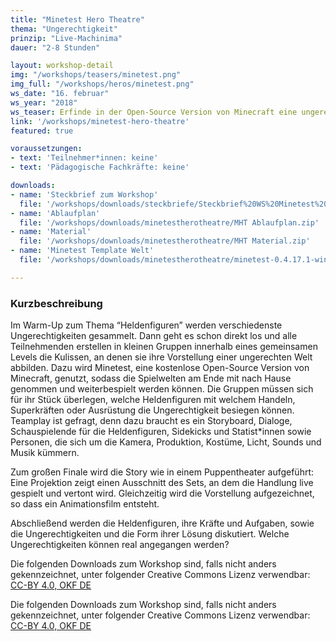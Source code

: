 ```yaml
---
title: "Minetest Hero Theatre"
thema: "Ungerechtigkeit"
prinzip: "Live-Machinima"
dauer: "2-8 Stunden"

layout: workshop-detail
img: "/workshops/teasers/minetest.png"
img_full: "/workshops/heros/minetest.png"
ws_date: "16. februar"
ws_year: "2018"
ws_teaser: Erfinde in der Open-Source Version von Minecraft eine ungerechte Welt und spiele auf der digitalen Bühne Heldenfiguren, welche die Ungerechtigkeit besiegen! In diesem Workshop lernst du, wie man aussagekräftige Geschichten erzählt und umsetzt, Figuren und Welten baut, Animationsfilme aus Spielen produziert und welche Superkräfte in dir selbst schlummern.
link: '/workshops/minetest-hero-theatre'
featured: true

voraussetzungen:
- text: 'Teilnehmer*innen: keine'
- text: 'Pädagogische Fachkräfte: keine'

downloads:
- name: 'Steckbrief zum Workshop'
  file: '/workshops/downloads/steckbriefe/Steckbrief%20WS%20Minetest%20Hero%20Theatre.pdf'
- name: 'Ablaufplan'
  file: '/workshops/downloads/minetestherotheatre/MHT Ablaufplan.zip'
- name: 'Material'
  file: '/workshops/downloads/minetestherotheatre/MHT Material.zip'
- name: 'Minetest Template Welt'
  file: '/workshops/downloads/minetestherotheatre/minetest-0.4.17.1-win64-GoT-Template.zip'

---
```



<h3>Kurzbeschreibung</h3>
<p>
	Im Warm-Up zum Thema “Heldenfiguren” werden verschiedenste Ungerechtigkeiten gesammelt. Dann geht es schon direkt los und alle Teilnehmenden erstellen in kleinen Gruppen innerhalb eines gemeinsamen Levels die Kulissen, an denen sie ihre Vorstellung einer ungerechten Welt abbilden. Dazu wird Minetest, eine kostenlose Open-Source Version von Minecraft, genutzt, sodass die Spielwelten am Ende mit nach Hause genommen und weiterbespielt werden können.
    Die Gruppen müssen sich für ihr Stück überlegen, welche Heldenfiguren mit welchem Handeln, Superkräften oder Ausrüstung die Ungerechtigkeit besiegen können. Teamplay ist gefragt, denn dazu braucht es ein Storyboard, Dialoge, Schauspielende für die Heldenfiguren, Sidekicks und Statist*innen sowie Personen, die sich um die Kamera, Produktion, Kostüme, Licht, Sounds und Musik kümmern.
</p>
<p>
	Zum großen Finale wird die Story wie in einem Puppentheater aufgeführt: Eine Projektion zeigt einen Ausschnitt des Sets, an dem die Handlung live gespielt und vertont wird. Gleichzeitig wird die Vorstellung aufgezeichnet, so dass ein Animationsfilm entsteht.  
</p>
<p>
	Abschließend werden die Heldenfiguren, ihre Kräfte und Aufgaben, sowie die Ungerechtigkeiten und die Form ihrer Lösung diskutiert. Welche Ungerechtigkeiten können real angegangen werden?
</p>
<p>
	Die folgenden Downloads zum Workshop sind, falls nicht anders gekennzeichnet, unter folgender Creative Commons Lizenz verwendbar: <a class="highlight-grey" href="https://www.creativecommons.org/licenses/by/4.0/legalcode">CC-BY 4.0, OKF DE</a>
</p>
<p>
	Die folgenden Downloads zum Workshop sind, falls nicht anders gekennzeichnet, unter folgender Creative Commons Lizenz verwendbar: <a class="highlight-grey" href="https://www.creativecommons.org/licenses/by/4.0/legalcode">CC-BY 4.0, OKF DE</a>
</p>







